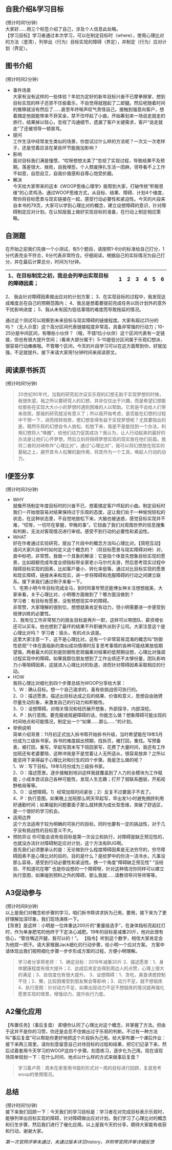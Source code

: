 ## 自我介绍&学习目标
(预计时间1分钟）  
大家好……用三个标签介绍了自己，涉及个人信息此处略。  
【学习目标】学习者通过本次学习，可以在制定目标时（where），使用心理比对的方法（澄清），列举出（行为）目标实现的障碍（界定），并制定（行为）应对计划（界定）。
## 图书介绍
(预计时间2分钟）  
- 事件场景  
大家有没有这样的一些体验？年初为定好的新年目标兴奋不已摩拳擦掌，想到目标实现的样子还禁不住偷着乐，不自觉得就翘起了二郎腿。然后呢随着时间的推移就没有然后了……直至年终唉声叹气责怪自己。接触到强意向客户，想着搞定他就能带来不菲奖金，禁不住哼起了小曲，开始筹划来一场说走就走的旅行，结果掉以轻心，忽视了沟通细节，遗漏了客户关键需求，客户“说走就走”了还被领导一顿臭骂。  
- 提问  
工作生活中经常发生类似的场景，你尝试过什么样的方法呢？一次又一次老样子，还是觉着应该在某些环节能施加影响？  
- 影响  
面对目标我们满是憧憬，“哎呀想想太美了”忽视了实现过程，导致结果不及预期。落差很大、挫败，自我埋怨，个人颓废挣扎生活一团麻，领导看不上工作不如意，自怨自艾，自我价值感和自尊心饱受折磨。  
- 解决  
今天给大家带来的这本《WOOP思维心理学》能帮到大家，打破传统“积极思维”的心灵鸡汤，通过WOOP思维方式，从目标、结果、障碍、计划4个维度，帮你将目标愿景与现实链接在一起，感受行动必要性和紧迫性。今天的片段来自本书的79页，大家可以学到心理比对的概念，建立设想障碍的意识，针对障碍制定应对计划。在认知层面上做好实现目标的准备，在行动上制定相应策略。  
## 自测题
在开始之前我们先做一个小测试，有5个题目，请按照1-6分的标准给自己打分，1分代表完全不符合，6分代表非常符合。仔细阅读，根据自己的实际情况为自己打分，并在最后计算总分，时间为1分钟。  

| 1、在目标制定之初，我总会列举出实现目标的障碍因素； | 1 | 2 | 3 | 4 | 5 | 6 |
|:-|:--:|:--:|:--:|:--:|:--:|:--:|
2、	我会针对障碍因素做出应对的计划方案；
3、在实现目标的过程中，我发现达成难度总在自己的预期范围内；
4、我总是想着要提前完成任务以防计划外的意外干扰影响进度；
5、我从未有因为低估事情的难度而导致拖延的情况。

通过这个测试可以观察到未来目标与现实障碍的链接程度。大家有超过25分的吗？（无人示意）这个高分区间代表链接程度非常高，具备非常强的行动力；10-25分是中间区间，有哪些小伙伴？（哦，不错1位小伙伴）这个区间代表有一定链接，但也有很大提升空间；（看来大部分属于）5-10是低分区间属于乐观幻想派，很容易行动瘫痪哦。不管哪个区间，今天的片段学习可以在这方面帮到你，好就加强，不足就提升。接下来请大家用1分钟时间来阅读原文。
## 阅读原书拆页
(预计时间1分钟)    
> 20世纪90年代，当我的研究初次证实乐观的幻想无助于实现梦想的时候，我很失望。我之所以要研究人的幻想，并非仅仅出于兴趣，而是希望幻想能给那些在实现大大小小的梦想时遇到困难的人以帮助。它若是不会给人们带来改观，那我的研究就没有意义了；所以我开始考虑，是否能在幻想的过程中干预一下，进而扭转局势，使幻想变得有益于实现梦想呢？尤其要指出的是，既然乐观的幻想会令人放松、松弛下来，我是不是能找到一个办法，利用幻想将人“唤醒”，给他们动力促其成功？我认为，让人行动起来的最好的办法是让他们心怀梦想，然后立刻将阻碍梦想实现的现实放在他们前面。我将二者的对峙称作“心理比对”。通过“心理比对”，我可以将幻想放在现实的基础之上，避开其令人松懈的副作用，将其作为一个工具，唤起人行动的动力。
## I便签分享	
(预计时间3分钟)  
- WHY  
就像开场制定年度目标时的兴奋不已、想着搞定客户哼起的小曲。制定目标时我们一开始很容易对结果保持过于乐观的态度，这让我们处于一种愉悦轻松的状态，在这种状态里，不自觉地放松下来。大脑也被迷惑，感觉目标实现并不难，“哎呀，一切尽在掌握，早晚的事”。它扭曲了我们对周围世界的信息搜集和判断，无法对客观情况进行审视。感受不到行动的必要性和紧迫性。
- WHAT  
好在作者通过实验研究，提出了片段中的概念方法叫心理比对。【简短互动】请问大家片段中时如何定义这个概念的？（将目标愿景与现实障碍对峙）对，直中标吧，非常赞。我做一个具象的解读：它是指个体首先想象目标实现的愿景，比如超额完成年度业绩指标带全家老小马尔代夫游，然后思考现实过程中阻碍目标实现的因素，比如客户量小、转化率低等。通过对比目标实现的愿景和现实障碍，链接未来和现实，进一步将障碍和克服障碍的行动之间建立联系。接下来我们通过例子来看一下。  
1、宅男小明今年目标完成全马，到时同事夸赞还能博女神关注想想就美，大家来看，关于心理比对，小明哪方面做到了？哪方面没做到？  
学习者：有目标有愿景，没有预想现实中的障碍。  
非常赞，大家理解的很到位，想想就美肯定有动力，但小明需要进一步感受到规律训练的必要性。  
2、我有位工作非常努力的朋友目标是再升一职，这样可以带团队、薪资增长还可以买车。他也想到了最坏的结果不升职被外派到子公司。大家注意这个是心理比对吗？
学习者：摇头，有的点头说是。  
这里大家注意一下，这不是心理比对。这有一个非常容易混淆的概念叫“防御性悲观”个体在面临新的类似成功情境时反复思考事情的各种可能结果放低期望值。两者最大的区别是防御性悲观偏重对结果的低预期设想，心理比对强调过程实现中的障碍。如果我那位朋友想到了工作业绩还不太够份量，团队影响力小等阻碍因素，这就进入心理比对的轨道，进而针对障碍因素采取相应的行动。   
- HOW  
我将心理比对细化到四个步骤总结为WOOP分享给大家：  
1、W：确认目标。想一个自己渴求的，虽有些挑战但可执行的。  
2、O：描述愿景。描述出目标达成之后的结果、价值和意义，思想自由驰骋尽量生动形象，来激发自己的行动力和积极性。  
3、O：设想障碍。对相关情况和经历展开想象，外部探寻，内部深挖。  
4、P：执行意图。要克服或规避障碍的话，你能怎么做？想象障碍可能出现的时间地点和可能情况，制定出一个“如果……那么……”的计划。  
- 举例说明   
简单介绍背景：11月初正式加入拆书帮开始拆书升级，当时希望能在19年5月份成为三级拆书家。拆书的难度超出预期，找拆页，被打回，重找。写预备表，被打回，重写。早起写周末写下班回家写，花费了大量时间，我还有工作加班还有老婆要陪，这种冲突是不是觉着让人无所适从，很容易放弃？之所以能坚持下来得益于心理比对和衍生的四个步骤。我是怎么做的呢？  
1、W：写下目标。19年5月份成为三级拆书家。  
2、O：描述愿景。逐步接触到培训这样我就覆盖到了人力的全模块为工作赋能；小成本尝试自己各种可能性，发现人生志趣；打开了弱联系圈层，开拓视野格局等等。  
3、O：设想障碍。1）经常加班时间紧张；2）反复不过要面子不去了。  
4、P：执行意图。如果晚上加班那么明天早起写，早出发1小时避免拥挤利用好通勤时间；如果碰到问题要面子那么就转换为成长型思维，突破了舒适区，是一个很好的学习机会。  
- 适用边界  
这个方法适用于较为明确的可执行的目标，同时也要有一定的挑战性，对于几乎没有挑战性的目标意义不大。  
- 预防异议
你可能会说有些目标是第一次设立和执行，对障碍是缺乏预见性的，也就没办法针对障碍制定应对计划，这个方法有BUG啊。  
首先我们必须要承认的是：无论做到什么程度障碍因素是无法穷尽的，穷尽障碍因素不是心理比对的目的，目的是什么？是给梦中的你浇一浇冷水，凡事没那么容易，感受到行动必要性和紧迫性。换一个角度“障碍缺乏预见性” “没经验、不知道坑在哪” 也是你设想的一个障碍呀，针对这种情况你同样可以建立执行意图，如果碰到预料之外的障碍，那么我就……请教领导问导师等等。  

## A3促动参与  
(预计时间8分钟)  
以上是我们对概念和步骤的学习，咱们拆书帮讲求拆为己用，要用，接下来为了更好理解加深印象，我们现场演练一下。  
【背景】是这样：小明是一位体重达200斤的“重量级选手”，在身体指标亮起红灯时，作为单身肥宅的他终于下定决心减肥。19年的目标是减重20斤，他对此很有信心，“管住嘴迈开腿，我可以的！”。 
【指令】听到这个数字，相信大家肯定会为他捏一把汗。请大家根据Jack细化的行动步骤，给小明一个应对方案。
方案中请体现出我们按照细化步骤一步步形成方案的过程，方便小明理解。
>学习者分享蒋老师：
1、确定目标：2019年减重20斤
2、描述愿景：1、身体健康程度有很大提升；2、达成后肯定会得到周边人的点赞，心理上很大的满足；3、自信度也有很大提升。
3、设想障碍：1、贪吃，美食诱惑控制不住；2、懒，比较困难受到朋友聚会等影响；3、动力不足，就不想锻炼
4、执行意图：针对动力不足，如果出现动力不足不想锻炼的情况就再强化愿景实现的情景，增强动力，提升执行力度。
## A2催化应用
【布置任务】（事后复盘）
即便你认同了心理比对这个概念，并掌握了方法。但由于这并不是你的习惯，你还是会忍不住做出过于乐观的判断。不过有一种方法叫“事后复盘”可以帮助你更好地把这个片段拆为己用。给大家布置一个课后作业：接下来两三周里，请你刻意留意自己对待目标的过程和结果，把它们记录下来，然后试着套用今天学习的WOOP这四个步骤。刻意练习，逐步化为己用。现在请现场简单规划一下：在什么时间、地点以什么样的方式来做事后复盘？
>学习着卢燕：周末在家里用书面的形式对一周的目标进行回顾，复盘思考woop的使用情况。
## 总结	
(预计时间1分钟)  
接下来我们回顾一下：今天我们的学习目标是：学习者在对完成目标表示乐观时，能够列举出目标实现的障碍，针对障碍做出应对计划。我们学习了心理比对的概念和衍生步骤，然后我们进行了催化应用。以上是我今天的分享，期待大家能有收获和行动，谢谢大家。

*第一次官网评审未通过，未通过版本详见history，并附带官网评审详细反馈*

